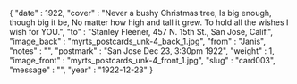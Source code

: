 {
  "date" : 1922,
  "cover" : "Never a bushy Christmas tree, Is big enough, though big it be, No matter how high and tall it grew. To hold all the wishes I wish for YOU.",
  "to" : "Stanley Fleener, 457 N. 15th St., San Jose, Calif.",
  "image_back" : "myrts_postcards_unk-4_back_1.jpg",
  "from" : "Janis",
  "notes" : "",
  "postmark" : "San Jose Dec 23, 3:30pm 1922",
  "weight" : 1,
  "image_front" : "myrts_postcards_unk-4_front_1.jpg",
  "slug" : "card003",
  "message" : "",
  "year" : "1922-12-23"
}
